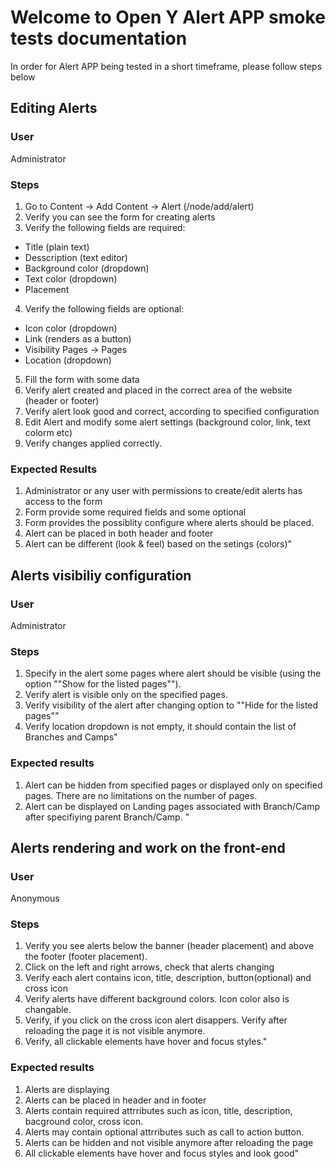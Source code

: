 # Welcome to Open Y Alert APP smoke tests documentation

In order for Alert APP being tested in a short timeframe, please follow steps below

## Editing Alerts

### User

Administrator

### Steps

1. Go to Content -> Add Content -> Alert (/node/add/alert)
2. Verify you can see the form for creating alerts 
3. Verify the following fields are required: 
 - Title (plain text)
 - Desscription (text editor)
 - Background color (dropdown)
 - Text color (dropdown)
 - Placement 
4. Verify the following fields are optional: 
 - Icon color (dropdown)
 - Link (renders as a button)
 - Visibility Pages -> Pages 
 - Location (dropdown)
5. Fill the form with some data 
6. Verify alert created and placed in the correct area of the website (header or footer)
7. Verify alert look good and correct, according to specified configuration
8. Edit Alert and modify some alert settings (background color, link, text colorm etc)
9. Verify changes applied correctly.  

### Expected Results

1. Administrator or any user with permissions to create/edit alerts has access to the form 
2. Form provide some required fields and some optional
3. Form provides the possiblity configure where alerts should be placed. 
4. Alert can be placed in both header and footer 
5. Alert can be different (look & feel) based on the setings (colors)"

## Alerts visibiliy configuration

### User

Administrator

### Steps

1. Specify in the alert some pages where alert should be visible (using the option ""Show for the listed pages""). 
2. Verify alert is visible only on the specified pages. 
3. Verify visibility of the alert after changing option to ""Hide for the listed pages""
4. Verify location dropdown is not empty, it should contain the list of Branches and Camps"

### Expected results

1. Alert can be hidden from specified pages or displayed only on specified pages. There are no limitations on the number of pages. 
2. Alert can be displayed on Landing pages associated with Branch/Camp after specifiying parent Branch/Camp. "

## Alerts rendering and work on the front-end

### User

Anonymous

### Steps

1. Verify you see alerts below the banner (header placement) and above the footer (footer placement). 
2. Click on the left and right arrows, check that alerts changing
3. Verify each alert contains icon, title, description, button(optional) and cross icon
4. Verify alerts have different background colors. Icon color also is changable. 
5. Verify, if you click on the cross icon alert disappers. Verify after reloading the page it is not visible anymore.
6. Verify, all clickable elements have hover and focus styles."

### Expected results

1. Alerts are displaying 
2. Alerts can be placed in header and in footer
3. Alerts contain required attrributes such as icon, title, description, bacground color, cross icon.
4. Alerts may contain optional attrributes such as call to action button. 
5. Alerts can be hidden and not visible anymore after reloading the page
6. All clickable elements have hover and focus styles and look good"
